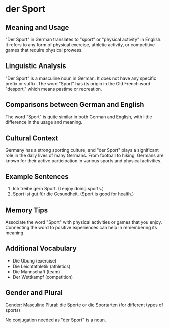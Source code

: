 # der Sport
## Meaning and Usage
"Der Sport" in German translates to "sport" or "physical activity" in English. It refers to any form of physical exercise, athletic activity, or competitive games that require physical prowess.

## Linguistic Analysis
"Der Sport" is a masculine noun in German. It does not have any specific prefix or suffix. The word "Sport" has its origin in the Old French word "desport," which means pastime or recreation.

## Comparisons between German and English
The word "Sport" is quite similar in both German and English, with little difference in the usage and meaning.

## Cultural Context
Germany has a strong sporting culture, and "der Sport" plays a significant role in the daily lives of many Germans. From football to hiking, Germans are known for their active participation in various sports and physical activities.

## Example Sentences
1. Ich treibe gern Sport. (I enjoy doing sports.)
2. Sport ist gut für die Gesundheit. (Sport is good for health.)

## Memory Tips
Associate the word "Sport" with physical activities or games that you enjoy. Connecting the word to positive experiences can help in remembering its meaning.

## Additional Vocabulary
- Die Übung (exercise)
- Die Leichtathletik (athletics)
- Die Mannschaft (team)
- Der Wettkampf (competition)

## Gender and Plural
Gender: Masculine
Plural: die Sporte or die Sportarten (for different types of sports)
 
No conjugation needed as "der Sport" is a noun.